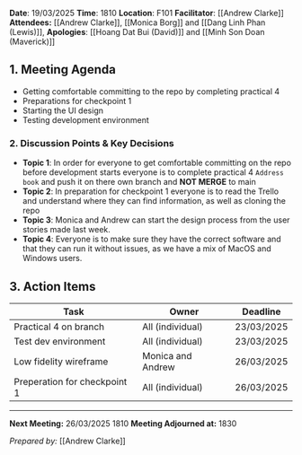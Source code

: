 **Date**: 19/03/2025
**Time**: 1810
**Location**: F101 
**Facilitator**: [[Andrew Clarke]]
**Attendees:** [[Andrew Clarke]], [[Monica Borg]] and [[Dang Linh Phan (Lewis)]],
**Apologies**: [[Hoang Dat Bui (David)]] and [[Minh Son Doan (Maverick)]] 
 
## **1. Meeting Agenda**
- Getting comfortable committing to the repo by completing practical 4 
- Preparations for checkpoint 1
- Starting the UI design
- Testing development environment 

### **2. Discussion Points & Key Decisions**
- **Topic 1**: In order for everyone to get comfortable committing on the repo before development starts  everyone is to complete practical 4 `Address book` and push it on there own branch and **NOT MERGE** to main
- **Topic 2**: In preparation for checkpoint 1 everyone is to read the Trello and understand where they can find information, as well as cloning the repo
- **Topic 3**: Monica and Andrew can start the design process from the user stories made last week.
- **Topic 4**: Everyone is to make sure they have the correct software and that they can run it without issues, as we have a mix of MacOS and Windows users.


## **3. Action Items**

| **Task**                     | **Owner**         | **Deadline** |
| ---------------------------- | ----------------- | ------------ |
| Practical 4 on branch        | All (individual)  | 23/03/2025   |
| Test dev environment         | All (individual)  | 23/03/2025   |
| Low fidelity wireframe       | Monica and Andrew | 26/03/2025   |
| Preperation for checkpoint 1 | All (individual)  | 26/03/2025   |



---
**Next Meeting:** 26/03/2025 1810
**Meeting Adjourned at:** 1830

_Prepared by:_ [[Andrew Clarke]]